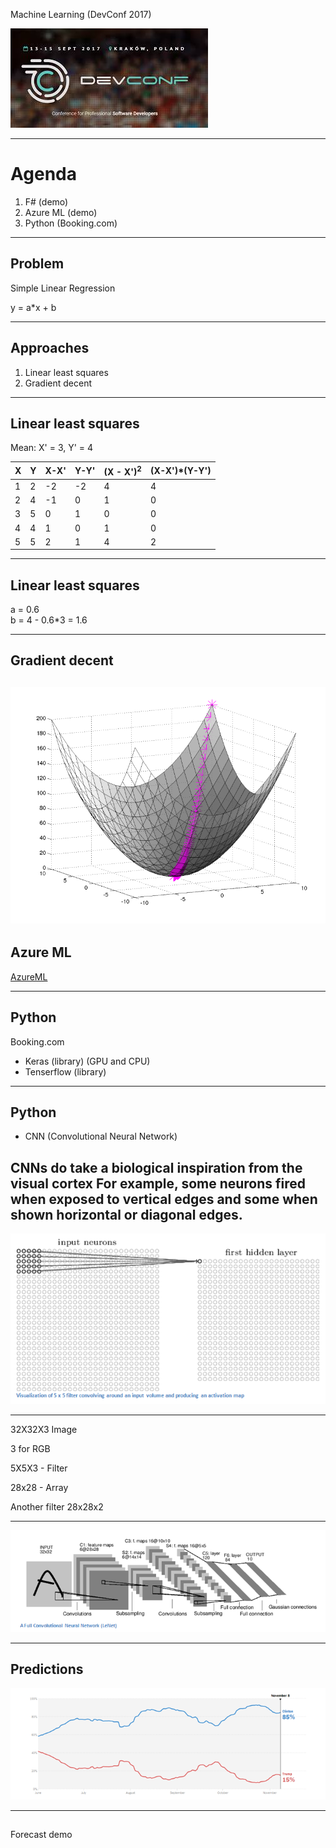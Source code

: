  

Machine Learning (DevConf 2017)

![](images/Devconf.jpg)

---

# Agenda

1. F# (demo)
2. Azure ML (demo)
3. Python (Booking.com)

---

## Problem

Simple Linear Regression

y = a*x + b

---

## Approaches
 1. Linear least squares
 2. Gradient decent

---

## Linear least squares
Mean: X' = 3, Y' = 4

| X| Y| X-X'|Y-Y'|(X - X')<sup>2</sup> |(X-X')*(Y-Y')|
|--|--| ----|----| --------|-------------------------|
| 1| 2| -2  |-2  |  4      | 4                       |
| 2| 4| -1  | 0  |  1      | 0                       |
| 3| 5|  0  | 1  |  0      | 0                       |
| 4| 4|  1  | 0  |  1      | 0                       |
| 5| 5|  2  | 1  |  4      | 2                       |

---
## Linear least squares

a = 0.6  
b = 4 - 0.6*3 = 1.6

---

## Gradient decent
![](images/gradient_decent.png)
---

## Azure ML
[AzureML](https://studio.azureml.net/Home/)

---

## Python
Booking.com 

* Keras (library) (GPU and CPU)
* Tenserflow (library)
---
## Python 

* CNN (Convolutional Neural Network)

CNNs do take a biological inspiration from the visual cortex
For example, some neurons fired when exposed to vertical edges and some when shown horizontal or diagonal edges.
---

![](images/ActivationMap.png)

---

32X32X3 Image

3 for RGB

5X5X3 - Filter

28x28 - Array


Another filter 
28x28x2


---
![](images/LeNet.png)


---

## Predictions

![](images/Forecast.PNG)

---
##
Forecast demo
